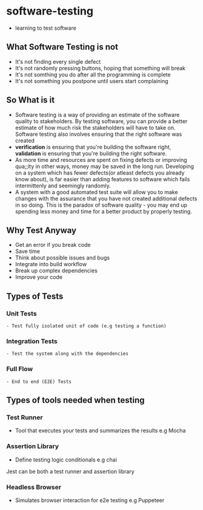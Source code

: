 # software-testing

- learning to test software

## What Software Testing is not

- It's not finding every single defect
- It's not randomly pressing buttons, hoping that something will break
- It's not somthing you do after all the programming is complete
- It's not something you postpone until users start complaining

## So What is it

- Software testing is a way of providing an estimate of the software quality to stakeholders. By testing software, you can provide a better estimate of how much risk the stakeholders will have to take on. Software testing also involves ensuring that the right software was created
- **verification** is ensuring that you're building the software right, **validation** is ensuring that you're building the right software.
- As more time and resources are spent on fixing defects or improving qua;;ity in other ways, money may be saved in the long run. Developing on a system which has fewer defects(or atleast defects you already know about), is far easier than adding features to software which fails intermittenly and seemingly randomly.
- A system with a good automated test suite will allow you to make changes with the assurance that you have not created additional defects in so doing. This is the paradox of software quality - you may end up spending less money and time for a better product by properly testing.

## Why Test Anyway

- Get an error if you break code
- Save time
- Think about possible issues and bugs
- Integrate into build workflow
- Break up complex dependencies
- Improve your code

## Types of Tests

### Unit Tests

    - Test fully isolated unit of code (e.g testing a function)

### Integration Tests

    - Test the system along with the dependencies

### Full Flow

    - End to end (E2E) Tests

## Types of tools needed when testing

### Test Runner
- Tool that executes your tests and summarizes the results e.g Mocha

### Assertion Library
- Define testing logic conditionals e.g chai

Jest can be both a test runner and assertion library
### Headless Browser
- Simulates browser interaction for e2e testing
e.g Puppeteer